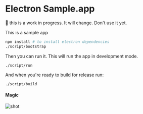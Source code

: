 # Electron Sample.app

:no_entry_sign: this is a work in progress. It will change. Don't use it yet.

This is a sample app

```bash
npm install # to install electron dependencies
./script/bootstrap
```

Then you can run it. This will run the app in development mode.

```
./script/run
```

And when you're ready to build for release run:

```
./script/build
```

#### Magic

![shot](https://cloud.githubusercontent.com/assets/69169/8764013/24ac8468-2d6f-11e5-9bc2-644577d710d4.png)
